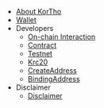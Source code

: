 - [About KorTho](/intro.md)
- [Wallet](/wallet.md)
- Developers
    - [On-chain Interaction](/dev/sdk.md)
    - [Contract](/dev/contract.md)
    - [Testnet](/testnet.md)
    - [Krc20](/dev/krc20.md)
    - [CreateAddress](/dev/create_address.md)
    - [BindingAddress](/dev/bingding_address.md)
- Disclaimer
    - [Disclaimer](/disclaimer.md)
    
